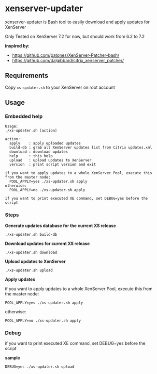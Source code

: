 # xenserver-updater

xenserver-updater is Bash tool to easily download and apply updates for XenServer

Only Tested on XenServer 7.2 for now, but should work from 6.2 to 7.2

**inspired by:**

- https://github.com/patones/XenServer-Patcher-bash/
- https://github.com/dalgibbard/citrix_xenserver_patcher/

## Requirements

Copy `xs-updater.sh` to your XenServer on root account

## Usage

### Embedded help

```
Usage:
./xs-updater.sh [action]

action:
  apply    : apply uploaded updates
  build-db : grab all XenServer updates list from Citrix updates.xml
  download : download updates
  help     : this help
  upload   : upload updates to XenServer
  version  : print script version and exit

if you want to apply updates to a whole XenServer Pool, execute this from the master node:
  POOL_APPLY=yes ./xs-updater.sh apply
otherwise:
  POOL_APPLY=no ./xs-updater.sh apply

if you want to print executed XE command, set DEBUG=yes before the script
```

### Steps

**Generate updates database for the current XS release**

```
./xs-updater.sh build-db
```

**Download updates for current XS release**

```
./xs-updater.sh download
```

**Upload updates to XenServer**

```
./xs-updater.sh upload
```

**Apply updates**

if you want to apply updates to a whole XenServer Pool, execute this from the master node:

```
POOL_APPLY=yes ./xs-updater.sh apply
```

otherwise:

```
POOL_APPLY=no ./xs-updater.sh apply
```

### Debug

if you want to print executed XE command, set DEBUG=yes before the script

**sample**

```
DEBUG=yes ./xs-updater.sh upload
```
